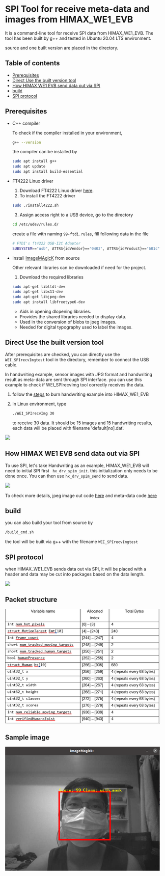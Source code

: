 # SPI Tool for receive meta-data and images from HIMAX_WE1_EVB

It is a command-line tool for receive SPI data from HIMAX_WE1_EVB. The tool has been built by g++ and tested in Ubuntu 20.04 LTS environment.

source and one built version are placed in the directory.
  
## Table of contents

- [Prerequisites](#prerequisites)
- [Direct Use the built version tool](#direct-use-the-built-version-tool)
- [How HIMAX WE1 EVB send data out via SPI](#how-himax-we1-evb-send-data-out-via-spi)
- [build](#build)
- [SPI protocol](#spi-protocol)

## Prerequisites

- C++ compiler
  
  To check if the compiler installed in your environment,

  ```bash
  g++ --version
  ```

  the compiler can be installed by

  ```bash
  sudo apt install g++
  sudo apt update
  sudo apt install build-essential
  ```

- FT4222 Linux driver
  1. Download FT4222 Linux driver [here](https://www.ftdichip.com/Support/SoftwareExamples/libft4222-linux-1.4.4.9.tgz).
  2. To install the FT4222 driver

    ```bash
    sudo ./install4222.sh
    ```

  3. Assign access right to a USB device, go to the directory

    ```bash
    cd /etc/udev/rules.d/
    ```

    create a file with naming `99-ftdi.rules`, fill following data in the file

    ```bash
    # FTDI's ft4222 USB-I2C Adapter
    SUBSYSTEM=="usb", ATTRS{idVendor}=="0403", ATTRS{idProduct}=="601c", GROUP="plugdev", MODE="0666"
    ```

- Install [ImageMAgicK](https://imagemagick.org/script/install-source.php) from source

  Other relevant libraries can be downloaded if need for the project.

  1. Download the required libraries

  ```bash
  sudo apt-get libltdl-dev
  sudo apt-get libx11-dev
  sudo apt-get libjpeg-dev
  sudo apt install libfreetype6-dev
  ```

  - Aids in opening dlopening libraries.
  - Provides the shared libraries needed to display data.
  - Used in the conversion of blobs to jpeg images.
  - Needed for digital typography used to label the images.

## Direct Use the built version tool

After prerequisites are checked, you can directly use the `WEI_SPIrecvImgtest` tool in the directory, remember to connect the USB cable.

In handwriting example, sensor images with JPG format and handwriting result as meta-data are sent through SPI interface. you can use this example to check if WEI_SPIrecvImg tool correctly receives the data.

1. follow the [steps](https://github.com/HimaxWiseEyePlus/himax_tflm#deploy-to-himax-we1-evb) to burn handwriting example into HIMAX_WE1_EVB
2. In Linux environment, type

    ```bash
    ./WEI_SPIrecvImg 30
    ```

    to receive 30 data. It should be 15 images and 15 handwriting results, each data will be placed with filename 'default[no].dat'.

![](images/receive_data.png)

## How HIMAX WE1 EVB send data out via SPI

To use SPI, let's take Handwriting as an example, HIMAX_WE1_EVB will need to initial SPI first ` hx_drv_spim_init`. this initialization only needs to be done once. You can then use `hx_drv_spim_send` to send data.

![](images/spi_init_send_image.png)

To check more details, jpeg image out code [here](https://github.com/HimaxWiseEyePlus/himax_tflm/blob/master/examples/handwriting/himax_we1_evb/image_provider.cc) and meta-data code [here](https://github.com/HimaxWiseEyePlus/himax_tflm/blob/master/examples/handwriting/himax_we1_evb/detection_responder.cc)

## build

you can also build your tool from source by

```bash
/build_cmd.sh
```

the tool will be built via g++ with the filename `WEI_SPIrecvImgtest`

## SPI protocol

when HIMAX_WE1_EVB sends data out via SPI, it will be placed with a header and data may be cut into packages based on the data length.

![](images/spi_protocol.png)

## Packet structure

![](images/packet.png)

## Sample image

![](images/sampleimage.png)
